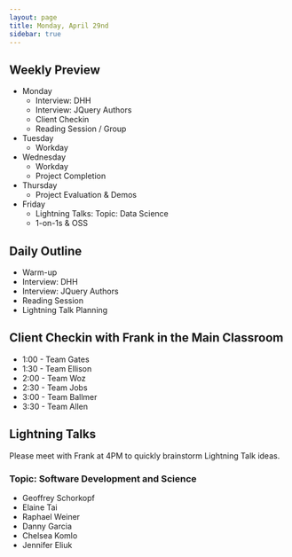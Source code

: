 ```yaml
---
layout: page
title: Monday, April 29nd
sidebar: true
---
```


## Weekly Preview

* Monday
  * Interview: DHH
  * Interview: JQuery Authors
  * Client Checkin
  * Reading Session / Group
* Tuesday
  * Workday
* Wednesday
  * Workday
  * Project Completion
* Thursday
  * Project Evaluation & Demos
* Friday
  * Lightning Talks: Topic: Data Science
  * 1-on-1s & OSS

## Daily Outline

* Warm-up
* Interview: DHH
* Interview: JQuery Authors
* Reading Session
* Lightning Talk Planning

## Client Checkin with Frank in the Main Classroom

* 1:00 - Team Gates
* 1:30 - Team Ellison
* 2:00 - Team Woz
* 2:30 - Team Jobs
* 3:00 - Team Ballmer
* 3:30 - Team Allen

## Lightning Talks

Please meet with Frank at 4PM to quickly brainstorm Lightning Talk ideas.

### Topic: Software Development and Science

* Geoffrey Schorkopf
* Elaine Tai
* Raphael Weiner
* Danny Garcia
* Chelsea Komlo
* Jennifer Eliuk